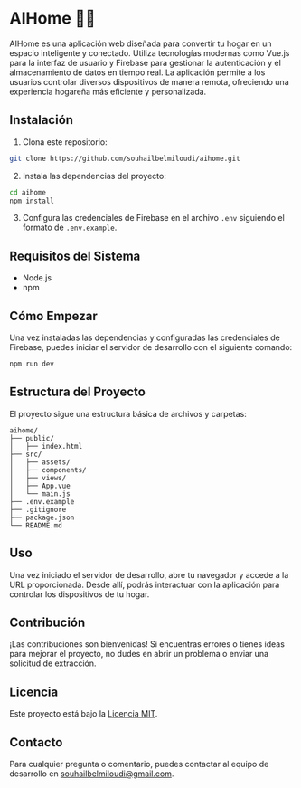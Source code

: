 # AIHome 🏡💡

AIHome es una aplicación web diseñada para convertir tu hogar en un espacio inteligente y conectado. Utiliza tecnologías modernas como Vue.js para la interfaz de usuario y Firebase para gestionar la autenticación y el almacenamiento de datos en tiempo real. La aplicación permite a los usuarios controlar diversos dispositivos de manera remota, ofreciendo una experiencia hogareña más eficiente y personalizada.

## Instalación

1. Clona este repositorio:

```sh
git clone https://github.com/souhailbelmiloudi/aihome.git
```

2. Instala las dependencias del proyecto:

```sh
cd aihome
npm install
```

3. Configura las credenciales de Firebase en el archivo `.env` siguiendo el formato de `.env.example`.

## Requisitos del Sistema

- Node.js
- npm

## Cómo Empezar

Una vez instaladas las dependencias y configuradas las credenciales de Firebase, puedes iniciar el servidor de desarrollo con el siguiente comando:

```sh
npm run dev
```

## Estructura del Proyecto

El proyecto sigue una estructura básica de archivos y carpetas:

```
aihome/
├── public/
│   ├── index.html
├── src/
│   ├── assets/
│   ├── components/
│   ├── views/
│   ├── App.vue
│   └── main.js
├── .env.example
├── .gitignore
├── package.json
└── README.md
```

## Uso

Una vez iniciado el servidor de desarrollo, abre tu navegador y accede a la URL proporcionada. Desde allí, podrás interactuar con la aplicación para controlar los dispositivos de tu hogar.

## Contribución

¡Las contribuciones son bienvenidas! Si encuentras errores o tienes ideas para mejorar el proyecto, no dudes en abrir un problema o enviar una solicitud de extracción.

## Licencia

Este proyecto está bajo la [Licencia MIT](https://opensource.org/licenses/MIT).

## Contacto

Para cualquier pregunta o comentario, puedes contactar al equipo de desarrollo en [souhailbelmiloudi@gmail.com](mailto:souhailbelmiloudi@gmail.com).
